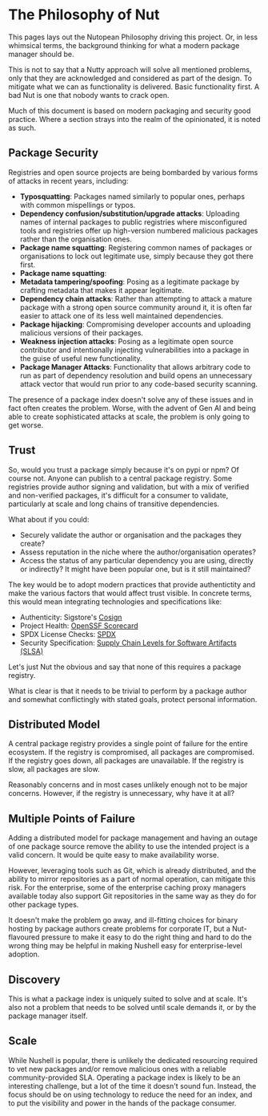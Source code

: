 # The Philosophy of Nut

This pages lays out the Nutopean Philosophy driving this project. Or, in less whimsical terms, the background thinking for what a modern package manager should be.

This is not to say that a Nutty approach will solve all mentioned problems, only that they are acknowledged and considered as part of the design. To mitigate what we can as functionality is delivered. Basic functionality first. A bad Nut is one that nobody wants to crack open.

Much of this document is based on modern packaging and security good practice. Where a section strays into the realm of the opinionated, it is noted as such.


## Package Security

Registries and open source projects are being bombarded by various forms of attacks in recent years, including:

- **Typosquatting**: Packages named similarly to popular ones, perhaps with common mispellings or typos.
- **Dependency confusion/substitution/upgrade attacks**: Uploading names of internal packages to public registries where misconfigured tools and registries offer up high-version numbered malicious packages rather than the organisation ones.
- **Package name squatting**: Registering common names of packages or organisations to lock out legitimate use, simply because they got there first.
- **Package name squatting**:
- **Metadata tampering/spoofing**: Posing as a legitimate package by crafting metadata that makes it appear legitimate.
- **Dependency chain attacks**: Rather than attempting to attack a mature package with a strong open source community around it, it is often far easier to attack one of its less well maintained dependencies.
- **Package hijacking**: Compromising developer accounts and uploading malicious versions of their packages.
- **Weakness injection attacks**: Posing as a legitimate open source contributor and intentionally injecting vulnerabilities into a package in the guise of useful new functionality.
- **Package Manager Attacks**: Functionality that allows arbitrary code to run as part of dependency resolution and build opens an unnecessary attack vector that would run prior to any code-based security scanning.

The presence of a package index doesn't solve any of these issues and in fact often creates the problem. Worse, with the advent of Gen AI and being able to create sophisticated attacks at scale, the problem is only going to get worse.


## Trust

So, would you trust a package simply because it's on pypi or npm? Of course not. Anyone can publish to a central package registry. Some registries provide author signing and validation, but with a mix of verified and non-verified packages, it's difficult for a consumer to validate, particularly at scale and long chains of transitive dependencies.

What about if you could:

- Securely validate the author or organisation and the packages they create?
- Assess reputation in the niche where the author/organisation operates?
- Access the status of any particular dependency you are using, directly or indirectly? It might have been popular one, but is it still maintained?

The key would be to adopt modern practices that provide authentictity and make the various factors that would affect trust visible. In concrete terms, this would mean integrating technologies and specifications like:

- Authenticity: Sigstore's [Cosign](https://github.com/sigstore/cosign)
- Project Health: [OpenSSF Scorecard](https://openssf.org/projects/scorecard)
- SPDX License Checks: [SPDX](https://spdx.dev)
- Security Specification: [Supply Chain Levels for Software Artifacts (SLSA)](https://slsa.dev)

Let's just Nut the obvious and say that none of this requires a package registry.

What is clear is that it needs to be trivial to perform by a package author and somewhat conflictingly with stated goals, protect personal information.


## Distributed Model

A central package registry provides a single point of failure for the entire ecosystem. If the registry is compromised, all packages are compromised. If the registry goes down, all packages are unavailable. If the registry is slow, all packages are slow.

Reasonably concerns and in most cases unlikely enough not to be major concerns. However, if the registry is unnecessary, why have it at all?


## Multiple Points of Failure

Adding a distributed model for package management and having an outage of one package source remove the ability to use the intended project is a valid concern. It would be quite easy to make availability worse.

However, leveraging tools such as Git, which is already distributed, and the ability to mirror repositories as a part of normal operation, can mitigate this risk. For the enterprise, some of the enterprise caching proxy managers available today also support Git repositories in the same way as they do for other package types.

It doesn't make the problem go away, and ill-fitting choices for binary hosting by package authors create problems for corporate IT, but a Nut-flavoured pressure to make it easy to do the right thing and hard to do the wrong thing may be helpful in making Nushell easy for enterprise-level adoption.


## Discovery

This is what a package index is uniquely suited to solve and at scale. It's also not a problem that needs to be solved until scale demands it, or by the package manager itself.


## Scale

While Nushell is popular, there is unlikely the dedicated resourcing required to vet new packages and/or remove malicious ones with a reliable community-provided SLA. Operating a package index is likely to be an interesting challenge, but a lot of the time it doesn't sound fun. Instead, the focus should be on using technology to reduce the need for an index, and to put the visibility and power in the hands of the package consumer. 
